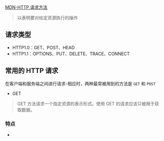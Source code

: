<!--
 * @Description: file content
 * @Author: RongWei
 * @Date: 2020-01-02 14:20:47
 * @LastEditors  : RongWei
 * @LastEditTime : 2020-01-02 19:28:04
 -->
[MDN-HTTP 请求方法](https://developer.mozilla.org/zh-CN/docs/Web/HTTP/Methods)
>以表明要对给定资源执行的操作

## 请求类型
- HTTP1.0：GET、POST、HEAD
- HTTP1.1：OPTIONS、PUT、DELETE、TRACE、CONNECT

## 常用的 HTTP 请求
在客户端和服务端之间进行请求-相应时，两种最常被用到的方法是 `GET` 和 `POST`
- GET
>GET 方法请求一个指定资源的表示形式。使用 GET 的请求应该只被用于获取数据。
### 特点
- 